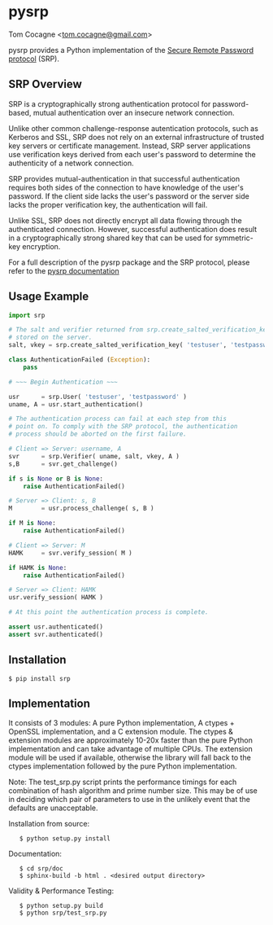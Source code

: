 pysrp
=====
Tom Cocagne &lt;tom.cocagne@gmail.com&gt;

pysrp provides a Python implementation of the [Secure Remote Password
protocol](http://srp.stanford.edu/) (SRP).


SRP Overview
------------

SRP is a cryptographically strong authentication
protocol for password-based, mutual authentication over an insecure
network connection.

Unlike other common challenge-response autentication protocols, such
as Kerberos and SSL, SRP does not rely on an external infrastructure
of trusted key servers or certificate management. Instead, SRP server
applications use verification keys derived from each user's password
to determine the authenticity of a network connection.

SRP provides mutual-authentication in that successful authentication
requires both sides of the connection to have knowledge of the
user's password. If the client side lacks the user's password or the
server side lacks the proper verification key, the authentication will
fail.

Unlike SSL, SRP does not directly encrypt all data flowing through
the authenticated connection. However, successful authentication does
result in a cryptographically strong shared key that can be used
for symmetric-key encryption.

For a full description of the pysrp package and the SRP protocol, please refer
to the [pysrp documentation](http://pythonhosted.org/srp/)


Usage Example
-------------

```python
import srp

# The salt and verifier returned from srp.create_salted_verification_key() should be
# stored on the server.
salt, vkey = srp.create_salted_verification_key( 'testuser', 'testpassword' )

class AuthenticationFailed (Exception):
    pass

# ~~~ Begin Authentication ~~~

usr      = srp.User( 'testuser', 'testpassword' )
uname, A = usr.start_authentication()

# The authentication process can fail at each step from this
# point on. To comply with the SRP protocol, the authentication
# process should be aborted on the first failure.

# Client => Server: username, A
svr      = srp.Verifier( uname, salt, vkey, A )
s,B      = svr.get_challenge()

if s is None or B is None:
    raise AuthenticationFailed()

# Server => Client: s, B
M        = usr.process_challenge( s, B )

if M is None:
    raise AuthenticationFailed()

# Client => Server: M
HAMK     = svr.verify_session( M )

if HAMK is None:
    raise AuthenticationFailed()

# Server => Client: HAMK
usr.verify_session( HAMK )

# At this point the authentication process is complete.

assert usr.authenticated()
assert svr.authenticated()
```

Installation
------------

```
$ pip install srp
```

Implementation
--------------

It consists of 3 modules: A pure Python implementation, A ctypes +
OpenSSL implementation, and a C extension module. The ctypes &
extension modules are approximately 10-20x faster than the pure Python
implementation and can take advantage of multiple CPUs. The extension
module will be used if available, otherwise the library will fall back
to the ctypes implementation followed by the pure Python
implementation.

Note: The test_srp.py script prints the performance timings for each
combination of hash algorithm and prime number size. This may be of
use in deciding which pair of parameters to use in the unlikely
event that the defaults are unacceptable.

Installation from source:
```
   $ python setup.py install
```

Documentation:
```
   $ cd srp/doc
   $ sphinx-build -b html . <desired output directory>
```

Validity & Performance Testing:
```
   $ python setup.py build
   $ python srp/test_srp.py
```
